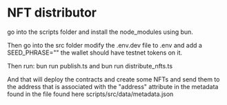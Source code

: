# NFT distributor

go into the scripts folder and install the node_modules using bun.

Then go into the src folder modify the .env.dev file to .env and add a SEED_PHRASE="" the wallet should have testnet tokens on it.

Then run:
bun run publish.ts
and
bun run distribute_nfts.ts

And that will deploy the contracts and create some NFTs and send them to the address that is associated with the "address" attribute in the metadata found in the file found here scripts/src/data/metadata.json
